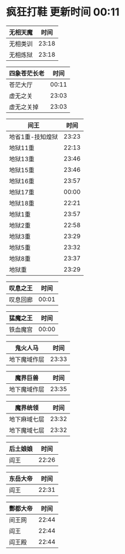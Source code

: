 # 疯狂打鞋 更新时间 00:11

| 无相天魔   | 时间    |
|--------|-------|
| 无相类训 | 23:18 |
| 无相炼狱 | 23:18 |

| 四象苍茫长老   | 时间    |
|--------|-------|
| 苍茫大厅 | 00:11 |
| 虚无之关 | 23:03 |
| 虚无之关掉 | 23:03 |

| 间王   | 时间    |
|--------|-------|
| 地省1重-技知煌狱 | 23:23 |
| 地狱11重 | 22:13 |
| 地狱13重 | 23:46 |
| 地狱15重 | 23:46 |
| 地狱16重 | 23:57 |
| 地狱17重 | 00:00 |
| 地狱18重 | 22:21 |
| 地狱1重 | 23:57 |
| 地狱2重 | 22:58 |
| 地狱3重 | 23:29 |
| 地狱5重 | 23:32 |
| 地狱8重 | 23:37 |
| 地狱重 | 23:29 |

| 叹息之王   | 时间    |
|--------|-------|
| 叹息回廊 | 00:01 |

| 猛魔之王   | 时间    |
|--------|-------|
| 铁血魔宫 | 00:00 |

| 鬼火人马   | 时间    |
|--------|-------|
| 地下魔域作层 | 23:33 |

| 魔界巨兽   | 时间    |
|--------|-------|
| 地下魔域作层 | 23:35 |

| 魔界统领   | 时间    |
|--------|-------|
| 地下麻域七层 | 23:32 |
| 地下魔域七层 | 23:32 |

| 后土娘娘   | 时间    |
|--------|-------|
| 阎王 | 22:26 |

| 东岳大帝   | 时间    |
|--------|-------|
| 阎王 | 22:31 |

| 酆都大帝   | 时间    |
|--------|-------|
| 间王网 | 22:44 |
| 阎王 | 22:44 |
| 阎王殿 | 22:44 |
